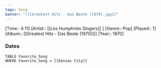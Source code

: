 ```yaml
---
tags: Song  
banner: "![[Greatest Hits - Das Beste (1970).jpg]]"
---
```

[Time:: 4:11]
[Artist:: [[Les Humphries Singers]] ]
[Genre:: Pop]
[Played:: 1]
[Album:: [[Greatest Hits - Das Beste (1970)]]]
[Year:: 1970]
### Dates
````dataview
TABLE Favorite_Song
WHERE Favorite_Song = [[Kansas City]]
````